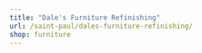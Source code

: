 ```yaml
---
title: "Dale's Furniture Refinishing"
url: /saint-paul/dales-furniture-refinishing/
shop: furniture
---
```

